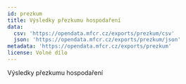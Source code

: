 ```yaml
---
id: prezkum
title: Výsledky přezkumu hospodaření
data:
  csv: 'https://opendata.mfcr.cz/exports/prezkum/csv'
  json: 'https://opendata.mfcr.cz/exports/prezkum/json'
metadata: 'https://opendata.mfcr.cz/exports/prezkum'
license: Volné dílo
---
```

Výsledky přezkumu hospodaření